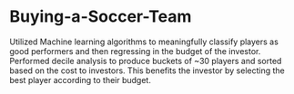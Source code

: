 # Buying-a-Soccer-Team
Utilized Machine learning algorithms to meaningfully classify players as good performers and then regressing in the budget of the investor.
Performed decile analysis to produce buckets of ~30 players and sorted based on the cost to investors. This benefits the investor by selecting the best player according to their budget.
